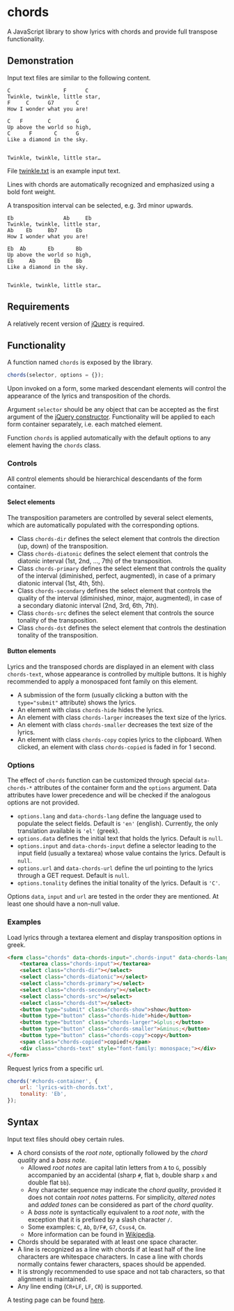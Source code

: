 # chords
A JavaScript library to show lyrics with chords and provide full transpose functionality.

## Demonstration

Input text files are similar to the following content.

```
C                 F      C
Twinkle, twinkle, little star,
F     C      G7       C
How I wonder what you are!

C   F        C        G
Up above the world so high,
C      F       C      G
Like a diamond in the sky.


Twinkle, twinkle, little star…
```

File [twinkle.txt](https://github.com/constracti/chords/blob/main/twinkle.txt) is an example input text.

Lines with chords are automatically recognized and emphasized using a bold font weight.

A transposition interval can be selected, e.g. 3rd minor upwards.

```
Eb                Ab     Eb
Twinkle, twinkle, little star,
Ab    Eb     Bb7      Eb
How I wonder what you are!

Eb  Ab       Eb       Bb
Up above the world so high,
Eb     Ab      Eb     Bb
Like a diamond in the sky.


Twinkle, twinkle, little star…
```

## Requirements

A relatively recent version of [jQuery](https://jquery.com/) is required.

## Functionality

A function named `chords` is exposed by the library.

```javascript
chords(selector, options = {});
```

Upon invoked on a form, some marked descendant elements will control the appearance of the lyrics and transposition of the chords.

Argument `selector` should be any object that can be accepted as the first argument of the [jQuery constructor](https://api.jquery.com/jQuery/). Functionality will be applied to each form container separately, i.e. each matched element.

Function `chords` is applied automatically with the default options to any element having the `chords` class.

### Controls

All control elements should be hierarchical descendants of the form container.

#### Select elements

The transposition parameters are controlled by several select elements, which are automatically populated with the corresponding options.

- Class `chords-dir` defines the select element that controls the direction (up, down) of the transposition.
- Class `chords-diatonic` defines the select element that controls the diatonic interval (1st, 2nd, …, 7th) of the transposition.
- Class `chords-primary` defines the select element that controls the quality of the interval (diminished, perfect, augmented), in case of a primary diatonic interval (1st, 4th, 5th).
- Class `chords-secondary` defines the select element that controls the quality of the interval (diminished, minor, major, augmented), in case of a secondary diatonic interval (2nd, 3rd, 6th, 7th).
- Class `chords-src` defines the select element that controls the source tonality of the transposition.
- Class `chords-dst` defines the select element that controls the destination tonality of the transposition.

#### Button elements

Lyrics and the transposed chords are displayed in an element with class `chords-text`, whose appearance is controlled by multiple buttons.
It is highly recommended to apply a monospaced font family on this element.

- A submission of the form (usually clicking a button with the `type="submit"` attribute) shows the lyrics.
- An element with class `chords-hide` hides the lyrics.
- An element with class `chords-larger` increases the text size of the lyrics.
- An element with class `chords-smaller` decreases the text size of the lyrics.
- An element with class `chords-copy` copies lyrics to the clipboard. When clicked, an element with class `chords-copied` is faded in for 1 second.

### Options

The effect of `chords` function can be customized through special `data-chords-*` attributes of the container form and the `options` argument. Data attributes have lower precedence and will be checked if the analogous options are not provided.

- `options.lang` and `data-chords-lang` define the language used to populate the select fields. Default is `'en'` (english). Currently, the only translation available is `'el'` (greek).
- `options.data` defines the initial text that holds the lyrics. Default is `null`.
- `options.input` and `data-chords-input` define a selector leading to the input field (usually a textarea) whose value contains the lyrics. Default is `null`.
- `options.url` and `data-chords-url` define the url pointing to the lyrics through a GET request. Default is `null`.
- `options.tonality` defines the initial tonality of the lyrics. Default is `'C'`.

Options `data`, `input` and `url` are tested in the order they are mentioned. At least one should have a non-null value.

### Examples

Load lyrics through a textarea element and display transposition options in greek.

```html
<form class="chords" data-chords-input=".chords-input" data-chords-lang="el">
	<textarea class="chords-input"></textarea>
	<select class="chords-dir"></select>
	<select class="chords-diatonic"></select>
	<select class="chords-primary"></select>
	<select class="chords-secondary"></select>
	<select class="chords-src"></select>
	<select class="chords-dst"></select>
	<button type="submit" class="chords-show">show</button>
	<button type="button" class="chords-hide">hide</button>
	<button type="button" class="chords-larger">&plus;</button>
	<button type="button" class="chords-smaller">&minus;</button>
	<button type="button" class="chords-copy">copy</button>
	<span class="chords-copied">copied!</span>
	<div class="chords-text" style="font-family: monospace;"></div>
</form>
```

Request lyrics from a specific url.

```javascript
chords('#chords-container', {
	url: 'lyrics-with-chords.txt',
	tonality: 'Eb',
});
```

## Syntax

Input text files should obey certain rules.

- A chord consists of the _root note_, optionally followed by the _chord quality_ and a _bass note_.
	- Allowed _root notes_ are capital latin letters from `A` to `G`, possibly accompanied by an accidental (sharp `#`, flat `b`, double sharp `x` and double flat `bb`).
	- Any character sequence may indicate the _chord quality_, provided it does not contain _root notes_ patterns. For simplicity, _altered notes_ and _added tones_ can be considered as part of the _chord quality_.
	- A _bass note_ is syntactically equivalent to a _root note_, with the exception that it is prefixed by a slash character `/`.
	- Some examples: `C`, `Ab`, `D/F#`, `G7`, `Csus4`, `Cm`.
	- More information can be found in [Wikipedia](https://en.wikipedia.org/wiki/Chord_names_and_symbols_(popular_music)).
- Chords should be separated with at least one space character.
- A line is recognized as a line with chords if at least half of the line characters are whitespace characters. In case a line with chords normally contains fewer characters, spaces should be appended.
- It is strongly recommended to use space and not tab characters, so that alignment is maintained.
- Any line ending (`CR+LF`, `LF`, `CR`) is supported.

A testing page can be found [here](https://constracti.github.io/chords/).
